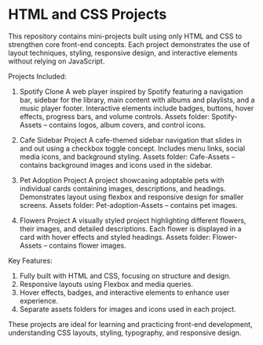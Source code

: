 # HTML and CSS Projects

This repository contains mini-projects built using only HTML and CSS to strengthen core front-end concepts. Each project demonstrates the use of layout techniques, styling, responsive design, and interactive elements without relying on JavaScript.

Projects Included: 

1. Spotify Clone
A web player inspired by Spotify featuring a navigation bar, sidebar for the library, main content with albums and playlists, and a music player footer. Interactive elements include badges, buttons, hover effects, progress bars, and volume controls.
Assets folder: Spotify-Assets – contains logos, album covers, and control icons.

2. Cafe Sidebar Project
A cafe-themed sidebar navigation that slides in and out using a checkbox toggle concept. Includes menu links, social media icons, and background styling.
Assets folder: Cafe-Assets – contains background images and icons used in the sidebar.

3. Pet Adoption Project
A project showcasing adoptable pets with individual cards containing images, descriptions, and headings. Demonstrates layout using flexbox and responsive design for smaller screens.
Assets folder: Pet-adoption-Assets – contains pet images.

4. Flowers Project
A visually styled project highlighting different flowers, their images, and detailed descriptions. Each flower is displayed in a card with hover effects and styled headings.
Assets folder: Flower-Assets – contains flower images.

Key Features:

1. Fully built with HTML and CSS, focusing on structure and design.
2. Responsive layouts using Flexbox and media queries.
3. Hover effects, badges, and interactive elements to enhance user experience.
4. Separate assets folders for images and icons used in each project.

These projects are ideal for learning and practicing front-end development, understanding CSS layouts, styling, typography, and responsive design.